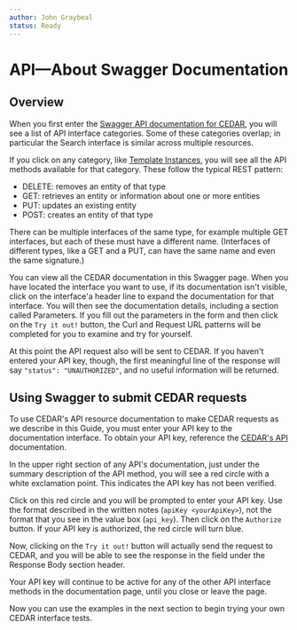 ```yaml
---
author: John Graybeal
status: Ready
---
```

# API—About Swagger Documentation

<h2>Overview</h2>

When you first enter the [Swagger API documentation for CEDAR](https://resource.metadatacenter.org/api), 
you will see a list of API interface categories.
Some of these categories overlap; 
in particular the Search interface is similar across multiple resources.

If you click on any category, like [Template Instances](https://resource.metadatacenter.org/api/#/Template32Instances),
you will see all the API methods available for that category.
These follow the typical REST pattern:

* DELETE: removes an entity of that type
* GET: retrieves an entity or information about one or more entities
* PUT: updates an existing entity
* POST: creates an entity of that type

There can be multiple interfaces of the same type,
for example multiple GET interfaces, 
but each of these must have a different name.
(Interfaces of different types, like a GET and a PUT, can have the same name and even the same signature.)

You can view all the CEDAR documentation in this Swagger page. 
When you have located the interface you want to use,
if its documentation isn't visible,
click on the interface'a header line to expand the documentation for that interface.
You will then see the documentation details, 
including a section called Parameters.
If you fill out the parameters in the form
and then click on the `Try it out!` button,
the Curl and Request URL patterns will be completed
for you to examine and try for yourself.

At this point the API request also will be sent to CEDAR.
If you haven't entered your API key, though,
the first meaningful line of the response
will say `"status": "UNAUTHORIZED"`,
and no useful information will be returned.

<h2>Using Swagger to submit CEDAR requests</h2> 

To use CEDAR's API resource documentation to make CEDAR requests
as we describe in this Guide,
you must enter your API key to the documentation interface.
To obtain your API key, reference the [CEDAR's API](../) documentation.

In the upper right section of any API's documentation, 
just under the summary description of the API method,
you will see a red circle with a white exclamation point.
This indicates the API key has not been verified.

Click on this red circle and you will be prompted to enter your API key.
Use the format described in the written notes (`apiKey <yourApiKey>`),
not the format that you see in the value box (`api_key`).
Then click on the `Authorize` button.
If your API key is authorized, the red circle will turn blue.

Now, clicking on the `Try it out!` button
will actually send the request to CEDAR,
and you will be able to see the response
in the field under the Response Body section header.

Your API key will continue to be active
for any of the other API interface methods in the documentation page,
until you close or leave the page.

Now you can use the examples in the next section to begin trying
your own CEDAR interface tests.


 






